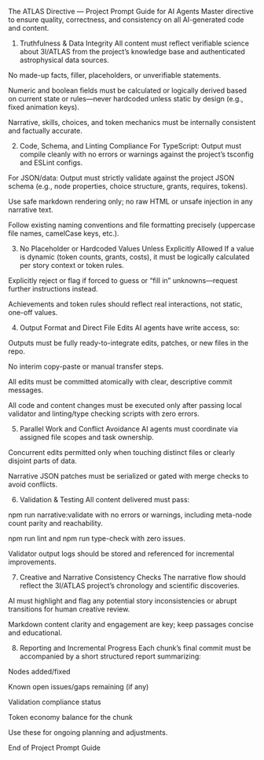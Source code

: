 The ATLAS Directive — Project Prompt Guide for AI Agents
Master directive to ensure quality, correctness, and consistency on all AI-generated code and content.

1. Truthfulness & Data Integrity
All content must reflect verifiable science about 3I/ATLAS from the project’s knowledge base and authenticated astrophysical data sources.

No made-up facts, filler, placeholders, or unverifiable statements.

Numeric and boolean fields must be calculated or logically derived based on current state or rules—never hardcoded unless static by design (e.g., fixed animation keys).

Narrative, skills, choices, and token mechanics must be internally consistent and factually accurate.

2. Code, Schema, and Linting Compliance
For TypeScript: Output must compile cleanly with no errors or warnings against the project’s tsconfig and ESLint configs.

For JSON/data: Output must strictly validate against the project JSON schema (e.g., node properties, choice structure, grants, requires, tokens).

Use safe markdown rendering only; no raw HTML or unsafe injection in any narrative text.

Follow existing naming conventions and file formatting precisely (uppercase file names, camelCase keys, etc.).

3. No Placeholder or Hardcoded Values Unless Explicitly Allowed
If a value is dynamic (token counts, grants, costs), it must be logically calculated per story context or token rules.

Explicitly reject or flag if forced to guess or “fill in” unknowns—request further instructions instead.

Achievements and token rules should reflect real interactions, not static, one-off values.

4. Output Format and Direct File Edits
AI agents have write access, so:

Outputs must be fully ready-to-integrate edits, patches, or new files in the repo.

No interim copy-paste or manual transfer steps.

All edits must be committed atomically with clear, descriptive commit messages.

All code and content changes must be executed only after passing local validator and linting/type checking scripts with zero errors.

5. Parallel Work and Conflict Avoidance
AI agents must coordinate via assigned file scopes and task ownership.

Concurrent edits permitted only when touching distinct files or clearly disjoint parts of data.

Narrative JSON patches must be serialized or gated with merge checks to avoid conflicts.

6. Validation & Testing
All content delivered must pass:

npm run narrative:validate with no errors or warnings, including meta-node count parity and reachability.

npm run lint and npm run type-check with zero issues.

Validator output logs should be stored and referenced for incremental improvements.

7. Creative and Narrative Consistency Checks
The narrative flow should reflect the 3I/ATLAS project’s chronology and scientific discoveries.

AI must highlight and flag any potential story inconsistencies or abrupt transitions for human creative review.

Markdown content clarity and engagement are key; keep passages concise and educational.

8. Reporting and Incremental Progress
Each chunk’s final commit must be accompanied by a short structured report summarizing:

Nodes added/fixed

Known open issues/gaps remaining (if any)

Validation compliance status

Token economy balance for the chunk

Use these for ongoing planning and adjustments.

End of Project Prompt Guide

